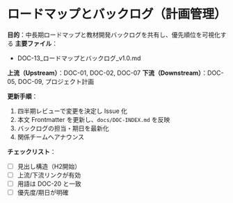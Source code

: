 # ロードマップとバックログ（計画管理）

**目的**：中長期ロードマップと教材開発バックログを共有し、優先順位を可視化する
**主要ファイル**：  
- DOC-13_ロードマップとバックログ_v1.0.md

**上流（Upstream）**：DOC-01, DOC-02, DOC-07
**下流（Downstream）**：DOC-05, DOC-09, プロジェクト計画

**更新手順**：
1. 四半期レビューで変更を決定し Issue 化
2. 本文 Frontmatter を更新し、`docs/DOC-INDEX.md` を反映
3. バックログの担当・期日を最新化
4. 関係チームへアナウンス

**チェックリスト**：
- [ ] 見出し構造（H2開始）  
- [ ] 上流/下流リンクが有効  
- [ ] 用語は DOC-20 と一致  
- [ ] 優先度/期日が明確
